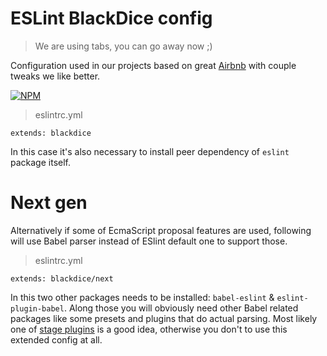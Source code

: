 # ESLint BlackDice config

> We are using tabs, you can go away now ;)

Configuration used in our projects based on great [Airbnb](https://www.npmjs.com/package/eslint-config-airbnb) with couple tweaks we like better.

[![NPM](https://nodei.co/npm/eslint-config-blackdice.png)](https://www.npmjs.com/package/eslint-config-blackdice)

> eslintrc.yml

```
extends: blackdice
```

In this case it's also necessary to install peer dependency of `eslint` package itself.

# Next gen

Alternatively if some of EcmaScript proposal features are used, following will use Babel parser instead of ESlint default one to support those.

> eslintrc.yml

```
extends: blackdice/next
```

In this two other packages needs to be installed: `babel-eslint` & `eslint-plugin-babel`. Along those you will obviously need other Babel related packages like some presets and plugins that do actual parsing. Most likely one of [stage plugins](https://babeljs.io/docs/plugins/) is a good idea, otherwise you don't to use this extended config at all.
